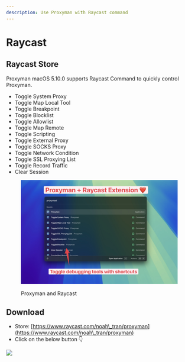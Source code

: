 ```yaml
---
description: Use Proxyman with Raycast command
---
```


# Raycast

## Raycast Store

Proxyman macOS 5.10.0 supports Raycast Command to quickly control Proxyman.

* Toggle System Proxy
* Toggle Map Local Tool
* Toggle Breakpoint
* Toggle Blocklist
* Toggle Allowlist
* Toggle Map Remote
* Toggle Scripting
* Toggle External Proxy
* Toggle SOCKS Proxy
* Toggle Network Condition
* Toggle SSL Proxying List
* Toggle Record Traffic
* Clear Session

<figure><img src=".gitbook/assets/raycast_and_proxyman.jpeg" alt=""><figcaption><p>Proxyman and Raycast</p></figcaption></figure>

## Download

* Store: [https://www.raycast.com/noah\_tran/proxyman](https://www.raycast.com/noah\_tran/proxyman)
* Click on the below button 👇

[![](https://www.raycast.com/noah\_tran/proxyman/install\_button@2x.png?v=1.1)](https://www.raycast.com/noah\_tran/proxyman)

